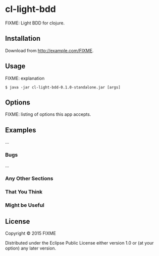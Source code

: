 # cl-light-bdd

FIXME: Light BDD for clojure.

## Installation

Download from http://example.com/FIXME.

## Usage

FIXME: explanation

    $ java -jar cl-light-bdd-0.1.0-standalone.jar [args]

## Options

FIXME: listing of options this app accepts.

## Examples

...

### Bugs

...

### Any Other Sections
### That You Think
### Might be Useful

## License

Copyright © 2015 FIXME

Distributed under the Eclipse Public License either version 1.0 or (at
your option) any later version.
